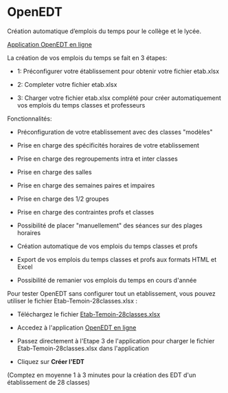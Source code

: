 # OpenEDT

Création automatique d’emplois du temps pour le collège et le lycée.

[Application OpenEDT  en ligne](https://ybcsmh.pythonanywhere.com)

La création de vos emplois du temps se fait en 3 étapes:

- 1: Préconfigurer votre établissement pour obtenir votre fichier etab.xlsx

- 2: Completer votre fichier etab.xlsx

- 3: Charger votre fichier etab.xlsx complété pour créer automatiquement vos emplois du temps classes et professeurs


Fonctionnalités:

- Préconfiguration de votre etablissement avec des classes "modèles"

- Prise en charge des spécificités horaires de votre etablissement

- Prise en charge des regroupements intra et inter classes

- Prise en charge des salles

- Prise en charge des semaines paires et impaires

- Prise en charge des 1/2 groupes

- Prise en charge des contraintes profs et classes

- Possibilité de placer "manuellement" des séances sur des plages horaires

- Création automatique de vos emplois du temps classes et profs

- Export de vos emplois du temps classes et profs aux formats HTML et Excel

- Possibilité de remanier vos emplois du temps en cours d'année



Pour tester OpenEDT sans configurer tout un etablissement, vous pouvez utiliser le fichier Etab-Temoin-28classes.xlsx :

- Téléchargez le fichier [Etab-Temoin-28classes.xlsx](https://raw.githubusercontent.com/YannBouyeron/OpenEDT/master/Etab-Temoin-28classes.xlsx) 

- Accedez à l'application [OpenEDT en ligne](https://ybcsmh.pythonanywhere.com)

- Passez directement à l'Etape 3 de l'application pour charger le fichier Etab-Temoin-28classes.xlsx dans l'application

- Cliquez sur **Créer l'EDT**

(Comptez en moyenne 1 à 3 minutes pour la création des EDT d'un établissement de 28 classes) 
